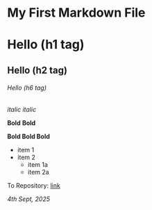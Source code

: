 # My First Markdown File

# Hello (h1 tag) 

## Hello (h2 tag)

###### Hello (h6 tag)

*italic*
_italic_

**Bold**
__Bold__

__Bold **Bold** Bold__

* item 1
* item 2
    * item 1a
    * item 2a

To Repository: [link](https://github.com/DanFDT/DanFDT)

*4th Sept, 2025*
